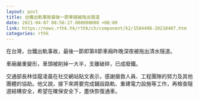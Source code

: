 ```yaml
---
layout: post
title: 台鐵出軌事故最後一節車廂被拖出隧道
date: 2021-04-07 08:56:27.000000000 +08:00
link: https://news.rthk.hk/rthk/ch/component/k2/1584498-20210407.htm
categories: rthk
---
```


在台灣，台鐵出軌事故，最後一節即第8節車廂昨晚深夜被拖出清水隧道。

車廂嚴重變形，車頭被削掉一大半，支離破碎，已成廢鐵。

交通部長林佳龍凌晨在社交網站貼文表示，感謝搶救人員、工程團隊的努力及其他團體的協助。他又說，接下來將要完成鋪設路軌、重建電力設施等工作，再檢查隧道結構安全，希望在確保安全下，盡快恢復通車。
